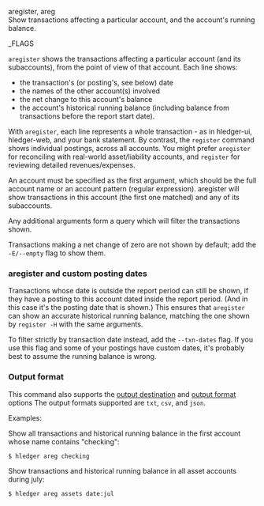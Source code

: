 aregister, areg\
Show transactions affecting a particular account, and the account's
running balance.

_FLAGS

`aregister` shows the transactions affecting a particular account
(and its subaccounts), from the point of view of that account. 
Each line shows:

- the transaction's (or posting's, see below) date
- the names of the other account(s) involved
- the net change to this account's balance
- the account's historical running balance (including balance from
  transactions before the report start date).

With `aregister`, each line represents a whole transaction - as in
hledger-ui, hledger-web, and your bank statement. By contrast, the
`register` command shows individual postings, across all accounts.
You might prefer `aregister` for reconciling with real-world
asset/liability accounts, and `register` for reviewing detailed
revenues/expenses.

An account must be specified as the first argument, which should be
the full account name or an account pattern (regular expression).
aregister will show transactions in this account (the first one
matched) and any of its subaccounts.

Any additional arguments form a query which will filter the
transactions shown.

Transactions making a net change of zero are not shown by default;
add the `-E/--empty` flag to show them.

### aregister and custom posting dates

Transactions whose date is outside the report period can still be
shown, if they have a posting to this account dated inside the report
period. (And in this case it's the posting date that is shown.) 
This ensures that `aregister` can show an accurate historical running
balance, matching the one shown by `register -H` with the same
arguments.

To filter strictly by transaction date instead, add the `--txn-dates`
flag. If you use this flag and some of your postings have custom
dates, it's probably best to assume the running balance is wrong.

### Output format

This command also supports the
[output destination](hledger.html#output-destination) and
[output format](hledger.html#output-format) options
The output formats supported are `txt`, `csv`, and `json`.

Examples:

Show all transactions and historical running balance in the first
account whose name contains "checking":
```shell
$ hledger areg checking
```

Show transactions and historical running balance in all asset accounts
during july:
```shell
$ hledger areg assets date:jul
```
